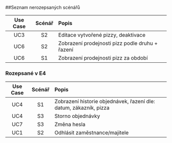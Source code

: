##Seznam nerozepsaných scénářů

| Use Case | Scénář | Popis |
|:--------:|:------:|:------|
| UC3 | S2 | Editace vytvořené pizzy, deaktivace |
| UC6 | S2 | Zobrazení prodejnosti pizz podle druhu + řazení |
| UC6 | S1 | Zobrazení prodejnosti pizz za období |

### Rozepsané v E4
| Use Case | Scénář | Popis |
|:--------:|:------:|:------|
| UC4 | S1 | Zobrazení historie objednávek, řazení dle: datum, zákazník, pizza | 
| UC4 | S3 | Storno objednávky | 
| UC7 | S3 | Změna hesla | 
| UC1 | S2 | Odhlásit zaměstnance/majitele | 